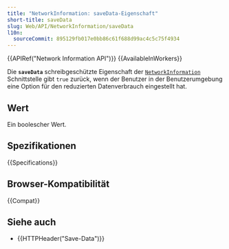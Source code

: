 ```yaml
---
title: "NetworkInformation: saveData-Eigenschaft"
short-title: saveData
slug: Web/API/NetworkInformation/saveData
l10n:
  sourceCommit: 895129fb017e0bb86c61f688d99ac4c5c75f4934
---
```


{{APIRef("Network Information API")}} {{AvailableInWorkers}}

Die **`saveData`** schreibgeschützte Eigenschaft der [`NetworkInformation`](/de/docs/Web/API/NetworkInformation) Schnittstelle gibt `true` zurück, wenn der Benutzer in der Benutzerumgebung eine Option für den reduzierten Datenverbrauch eingestellt hat.

## Wert

Ein boolescher Wert.

## Spezifikationen

{{Specifications}}

## Browser-Kompatibilität

{{Compat}}

## Siehe auch

- {{HTTPHeader("Save-Data")}}
